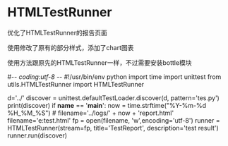 # HTMLTestRunner
优化了HTMLTestRunner的报告页面


使用修改了原有的部分样式，添加了chart图表

使用方法跟原先的HTMLTestRunner一样，不过需要安装bottle模块


#-*- coding:utf-8 -*-
#!/usr/bin/env python
import time
import unittest
from utils.HTMLTestRunner import HTMLTestRunner

d='../'
discover = unittest.defaultTestLoader.discover(d, pattern='tes.py')
print(discover)
if __name__ == '__main__':
    now = time.strftime("%Y-%m-%d %H_%M_%S")
    # filename='../logs/' + now + 'report.html'
    filename='e:test.html'
    fp = open(filename, 'w',encoding='utf-8')
    runner = HTMLTestRunner(stream=fp,
                            title='TestReport',
                            description='test result')
    runner.run(discover)

